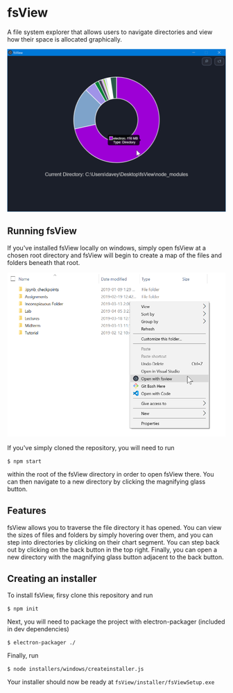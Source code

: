 # fsView

A file system explorer that allows users to navigate directories and view how their space is allocated graphically.

![](img/img1.png)

## Running fsView
If you've installed fsView locally on windows, simply open fsView at a chosen root directory and fsView will begin to create a map of the files and folders beneath that root.

![](img/img2.png)

If you've simply cloned the repository, you will need to run 
```
$ npm start
```
within the root of the fsView directory in order to open fsView there. You can then navigate to a new directory by clicking the magnifying glass button.


## Features

fsView allows you to traverse the file directory it has opened. You can view the sizes of files and folders by simply hovering over them, and you can step into directories by clicking on their chart segment. You can step back out by clicking on the back button in the top right. Finally, you can open a new directory with the magnifying glass button adjacent to the back button.

## Creating an installer

To install fsView, firsy clone this repository and run 
```
$ npm init
```

Next, you will need to package the project with electron-packager (included in dev dependencies)
```
$ electron-packager ./
```
Finally, run 
```
$ node installers/windows/createinstaller.js
```

Your installer should now be ready at `fsView/installer/fsViewSetup.exe`

